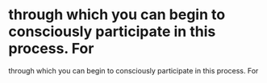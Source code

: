 # through which you can begin to consciously participate in this process. For

through which you can begin to consciously participate in this process. For